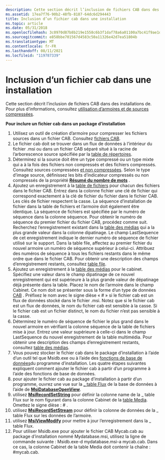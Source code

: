 ```yaml
---
description: Cette section décrit l’inclusion de fichiers CAB dans des installations de. Pour plus d’informations, consultez Utilisation d’armoires et de sources compressées.
ms.assetid: 17ea7f76-90b2-48fb-8187-64dc6d294443
title: Inclusion d’un fichier cab dans une installation
ms.topic: article
ms.date: 05/31/2018
ms.openlocfilehash: 3c0970d87b8b219e1558c6b3f1daf78a6a01100a7bc41f9ae1dad51a25048b46
ms.sourcegitcommit: e858bbe701567d4583c50a11326e42d7ea51804b
ms.translationtype: MT
ms.contentlocale: fr-FR
ms.lasthandoff: 08/11/2021
ms.locfileid: "119787339"
---
```

# <a name="including-a-cabinet-file-in-an-installation"></a>Inclusion d’un fichier cab dans une installation

Cette section décrit l’inclusion de fichiers CAB dans des installations de. Pour plus d’informations, consultez [utilisation d’armoires et de sources compressées](using-cabinets-and-compressed-sources.md).

**Pour inclure un fichier cab dans un package d’installation**

1.  Utilisez un outil de création d’armoire pour compresser les fichiers sources dans un fichier CAB. Consultez [fichiers CAB](cabinet-files.md).
2.  Le fichier cab doit se trouver dans un flux de données à l’intérieur du fichier .msi ou dans un fichier CAB séparé situé à la racine de l’arborescence source spécifiée par la [table de répertoires](directory-table.md).
3.  Déterminez si la source doit être un type compressé ou un type mixte qui a à la fois des fichiers non compressés et des fichiers compressés. Consultez sources compressées [et non compressées](compressed-and-uncompressed-sources.md). Selon le type d’image source, définissez les bits d’indicateur compressés ou non compressés de la propriété [**Résumé du nombre de mots**](word-count-summary.md) .
4.  Ajoutez un enregistrement à la [table de fichiers](file-table.md) pour chacun des fichiers dans le fichier CAB. Entrez dans la colonne fichier une clé de fichier qui correspond exactement à la clé de fichier du fichier dans le fichier CAB. Les clés de fichier respectent la casse. La séquence d’installation de fichier dans la table de fichiers et l’armoire doit également être identique. La séquence de fichiers est spécifiée par le numéro de séquence dans la colonne séquence. Pour obtenir le numéro de séquence du premier fichier du fichier CAB, procédez comme suit. Recherchez l’enregistrement existant dans la [table des médias](media-table.md) qui a la plus grande valeur dans la colonne dipatinage. Le champ LastSequence de cet enregistrement indique le dernier numéro de séquence de fichier utilisé sur le support. Dans la table file, affectez au premier fichier du nouvel armoire un numéro de séquence supérieur à celui-ci. Attribuez des numéros de séquence à tous les fichiers restants dans le même ordre que dans le fichier CAB. Pour obtenir une description des champs d’enregistrement restants, consultez [table file](file-table.md).
5.  Ajoutez un enregistrement à la [table des médias](media-table.md) pour le cabinet. Spécifiez une valeur dans le champ dipatinage de ce nouvel enregistrement qui est supérieure à la plus grande valeur de dépatinage déjà présente dans la table. Placez le nom de l’armoire dans le champ Cabinet. Ce nom doit se présenter sous la forme d’un type de données [CAB](cabinet.md) . Préfixez le nom avec le signe dièse « \# » si le fichier cab est un flux de données stocké dans le fichier .msi. Notez que si le fichier cab est un flux de données, le nom du fichier cab est sensible à la casse. Si le fichier cab est un fichier distinct, le nom du fichier n’est pas sensible à la casse.
6.  Déterminez le numéro de séquence de fichier le plus grand dans le nouvel armoire en vérifiant la colonne séquence de la table de fichiers mise à jour. Entrez une valeur supérieure à celle-ci dans le champ LastSequence du nouvel enregistrement de la table multimédia. Pour obtenir une description des champs d’enregistrement restants, consultez [table des médias](media-table.md).
7.  Vous pouvez stocker le fichier cab dans le package d’installation à l’aide d’un outil tel que Msidb.exe ou à l’aide des [fonctions de base de données](database-functions.md)du programme d’installation. Les quatre étapes suivantes expliquent comment ajouter le fichier cab à partir d’un programme à l’aide des fonctions de base de données.
8.  pour ajouter le fichier cab au package d’installation à partir d’un programme, ouvrez une vue sur la [ \_ table Flux](-streams-table.md) de la base de données à l’aide de [**MsiDatabaseOpenView**](/windows/desktop/api/Msiquery/nf-msiquery-msidatabaseopenviewa).
9.  utilisez [**MsiRecordSetString**](/windows/desktop/api/Msiquery/nf-msiquery-msirecordsetstringa) pour définir la colonne name de la \_ table Flux sur le nom figurant dans la colonne Cabinet de la [table Media](media-table.md). Omettez le signe dièse : \# .
10. utilisez [**MsiRecordSetStream**](/windows/desktop/api/Msiquery/nf-msiquery-msirecordsetstreama) pour définir la colonne de données de la \_ table Flux sur les données de l’armoire.
11. utilisez [**MsiViewModify**](/windows/desktop/api/Msiquery/nf-msiquery-msiviewmodify) pour mettre à jour l’enregistrement dans la \_ table Flux.
12. Pour utiliser Msidb.exe pour ajouter le fichier CAB Mycab.cab au package d’installation nommé Mydatabase.msi, utilisez la ligne de commande suivante : Msidb.exe-d mydatabase.msi-a mycab.cab. Dans ce cas, la colonne Cabinet de la table Media doit contenir la chaîne : \#mycab.cab.

 

 



